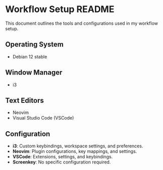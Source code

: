 # Workflow Setup README

This document outlines the tools and configurations used in my workflow setup.

## Operating System

- Debian 12 stable

## Window Manager

- i3

## Text Editors

- Neovim 
- Visual Studio Code (VSCode)

## Configuration

- **i3**: Custom keybindings, workspace settings, and preferences.
- **Neovim**: Plugin configurations, key mappings, and settings.
- **VSCode**: Extensions, settings, and keybindings.
- **Screenkey**: No specific configuration required.



